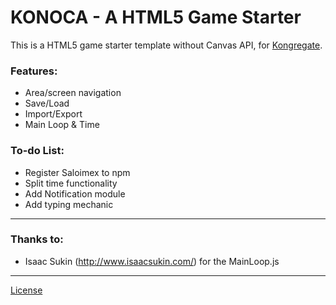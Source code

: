 # KONOCA - A HTML5 Game Starter

This is a HTML5 game starter template without Canvas API,
for [Kongregate](https://kongregate.com).

### Features:
- Area/screen navigation
- Save/Load
- Import/Export
- Main Loop & Time

### To-do List:
- Register Saloimex to npm
- Split time functionality
- Add Notification module
- Add typing mechanic

---

### Thanks to:
- Isaac Sukin (http://www.isaacsukin.com/) for the MainLoop.js

---

[License](/LICENSE.md)